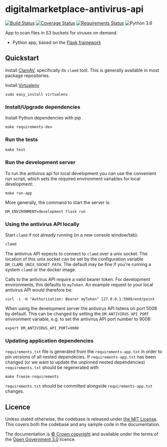 # digitalmarketplace-antivirus-api

[![Build Status](https://travis-ci.org/alphagov/digitalmarketplace-antivirus-api.svg?branch=master)](https://travis-ci.org/alphagov/digitalmarketplace-antivirus-api)
[![Coverage Status](https://coveralls.io/repos/alphagov/digitalmarketplace-antivirus-api/badge.svg?branch=master&service=github)](https://coveralls.io/github/alphagov/digitalmarketplace-antivirus-api?branch=master)
[![Requirements Status](https://requires.io/github/alphagov/digitalmarketplace-antivirus-api/requirements.svg?branch=master)](https://requires.io/github/alphagov/digitalmarketplace-antivirus-api/requirements/?branch=master)
![Python 3.6](https://img.shields.io/badge/python-3.6-blue.svg)

App to scan files in S3 buckets for viruses on demand.

- Python app, based on the [Flask framework](http://flask.pocoo.org/)

## Quickstart

Install [ClamAV](https://www.clamav.net/), specifically its `clamd` tool. This is generally available in most package
repositories.

Install [Virtualenv](https://virtualenv.pypa.io/en/latest/)
```
sudo easy_install virtualenv
```

### Install/Upgrade dependencies

Install Python dependencies with pip

```
make requirements-dev
```

### Run the tests

```
make test
```

### Run the development server

To run the antivirus api for local development you can use the convenient run
script, which sets the required environment variables for local development:
```
make run-app
```

More generally, the command to start the server is:
```
DM_ENVIRONMENT=development flask run
```

### Using the antivirus API locally

Start `clamd` if not already running (in a new console window/tab):

```bash
clamd
```

The antivirus API expects to connect to `clamd` over a unix socket. The location of this unix socket can be set by the
configuration variable `DM_CLAMD_UNIX_SOCKET_PATH`. The default may be fine if you're running a system `clamd` or the
docker image.

Calls to the antivirus API require a valid bearer
token. For development environments, this defaults to `myToken`. An example request to your local antivirus API
would therefore be:

```
curl -i -H "Authorization: Bearer myToken" 127.0.0.1:5008/end/point
```

When using the development server the antivirus API listens on port 5008 by default.
This can be changed by setting the `DM_ANTIVIRUS_API_PORT` environment
variable, e.g. to set the antivirus API port number to 9008:

```
export DM_ANTIVIRUS_API_PORT=9008
```

### Updating application dependencies

`requirements.txt` file is generated from the `requirements-app.txt` in order to pin
versions of all nested dependecies. If `requirements-app.txt` has been changed (or
we want to update the unpinned nested dependencies) `requirements.txt` should be
regenerated with

```
make freeze-requirements
```

`requirements.txt` should be committed alongside `requirements-app.txt` changes.

## Licence

Unless stated otherwise, the codebase is released under [the MIT License][mit].
This covers both the codebase and any sample code in the documentation.

The documentation is [&copy; Crown copyright][copyright] and available under the terms
of the [Open Government 3.0][ogl] licence.

[mit]: LICENCE
[copyright]: http://www.nationalarchives.gov.uk/information-management/re-using-public-sector-information/uk-government-licensing-framework/crown-copyright/
[ogl]: http://www.nationalarchives.gov.uk/doc/open-government-licence/version/3/
